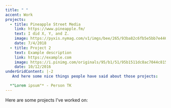 ```yaml
---
title: " "
accent: Work
projects:
  - title: Pineapple Street Media
    link: https://www.pineapple.fm/
    text: I did X, Y, and Z.
    image: https://pyxis.nymag.com/v1/imgs/bee/265/93ba82c6fb5e5bb7e446598ce4a86aad24-07-pineapple-feed.1x.rsocial.w1200.jpg
    date: 7/4/2018
  - title: Project 2
    text: Example description
    link: https://example.com
    image: https://i.pinimg.com/originals/95/b1/51/95b1511dc8ac7044c8153f305b45c1b4.jpg
    date: 10/12/2016
underGridContent: |-2
   And here some nice things people have said about those projects: 

  *"Lorem ipsum"* - Person TK
---
```


Here are some projects I’ve worked on:
